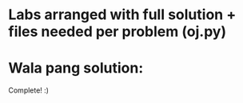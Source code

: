 # Labs arranged with full solution + files needed per problem (oj.py)

# Wala pang solution:
Complete! :)
